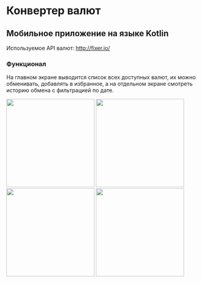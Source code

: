 # Конвертер валют
## Мобильное приложение на языке Kotlin

Используемое API валют: http://fixer.io/

### Функционал
На главном экране выводится список всех доступных валют, их можно обменивать, добавлять в избранное, а на отдельном экране смотреть историю обмена с фильтрацией по дате.

<img src="https://user-images.githubusercontent.com/56070980/189554372-bc5fd581-a443-447d-a01f-dc22721376ab.png" width="230" /> <img src="https://user-images.githubusercontent.com/56070980/189554387-eb03d065-7bd7-491c-9fc9-dd69420c8680.png" width="230" /> <img src="https://user-images.githubusercontent.com/56070980/189554399-18770005-18fb-4c2e-b149-fb8ca0a13ffd.png" width="230" /> <img src="https://user-images.githubusercontent.com/56070980/189554418-fbac5c9e-5bbf-40b1-b32b-e08c5bb8421d.png" width="230" />
